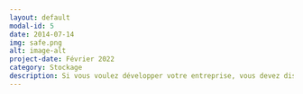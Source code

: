 ```yaml
---
layout: default
modal-id: 5
date: 2014-07-14
img: safe.png
alt: image-alt
project-date: Février 2022
category: Stockage
description: Si vous voulez développer votre entreprise, vous devez disposer des ressources nécessaires. Notre service d'hébergeur d'email offre jusqu'à 30 Go d'espace de stockage - des tonnes d'espace pour recevoir et envoyer des emails. Vous pouvez envoyer 5000 emails par jour et définir jusqu'à 50 règles de transfert automatique pour rediriger des messages vers d'autres comptes email.
---
```

